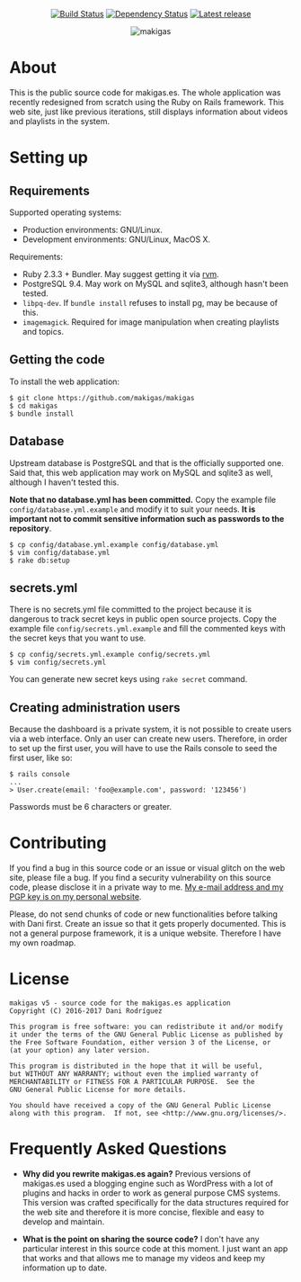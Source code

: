 <p align="center">
  <a href="https://travis-ci.org/makigas/makigas"><img src="https://travis-ci.org/makigas/makigas.svg?branch=master" alt="Build Status"></a>
  <a href="https://gemnasium.com/github.com/makigas/makigas"><img src="https://gemnasium.com/badges/github.com/makigas/makigas.svg" alt="Dependency Status" /></a>
  <a href="https://github.com/makigas/makigas/releases"><img src="https://img.shields.io/github/tag/makigas/makigas.svg" alt="Latest release"></a>
</p>

<p align="center">
<img src="http://i.imgur.com/GPJvkq1.png" alt="makigas">
</p>

# About

This is the public source code for makigas.es. The whole application was recently redesigned from scratch using the Ruby on Rails framework. This web site, just like previous iterations, still displays information about videos and playlists in the system.

# Setting up

## Requirements

Supported operating systems:

* Production environments: GNU/Linux.
* Development environments: GNU/Linux, MacOS X.

Requirements:

* Ruby 2.3.3 + Bundler. May suggest getting it via [rvm](https://rvm.io).
* PostgreSQL 9.4. May work on MySQL and sqlite3, although hasn't been tested.
* `libpq-dev`. If `bundle install` refuses to install pg, may be because of this.
* `imagemagick`. Required for image manipulation when creating playlists and topics.

## Getting the code

To install the web application:

    $ git clone https://github.com/makigas/makigas
    $ cd makigas
    $ bundle install

## Database

Upstream database is PostgreSQL and that is the officially supported one. Said that, this web application may work on MySQL and sqlite3 as well, although I haven't tested this.

**Note that no database.yml has been committed.** Copy the example file `config/database.yml.example` and modify it to suit your needs. **It is important not to commit sensitive information such as passwords to the repository**.

    $ cp config/database.yml.example config/database.yml
    $ vim config/database.yml
    $ rake db:setup

## secrets.yml

There is no secrets.yml file committed to the project because it is dangerous to track secret keys in public open source projects. Copy the example file `config/secrets.yml.example` and fill the commented keys with the secret keys that you want to use.

    $ cp config/secrets.yml.example config/secrets.yml
    $ vim config/secrets.yml

You can generate new secret keys using `rake secret` command.

## Creating administration users

Because the dashboard is a private system, it is not possible to create users via a web interface. Only an user can create new users. Therefore, in order to set up the first user, you will have to use the Rails console to seed the first user, like so:

    $ rails console
    ...
    > User.create(email: 'foo@example.com', password: '123456')

Passwords must be 6 characters or greater.

# Contributing

If you find a bug in this source code or an issue or visual glitch on the web site, please file a bug. If you find a security vulnerability on this source code, please disclose it in a private way to me. [My e-mail address and my PGP key is on my personal website](https://www.danirod.es/about.html#contact).

Please, do not send chunks of code or new functionalities before talking with Dani first. Create an issue so that it gets properly documented. This is not a general purpose framework, it is a unique website. Therefore I have my own roadmap.

# License

    makigas v5 - source code for the makigas.es application
    Copyright (C) 2016-2017 Dani Rodríguez

    This program is free software: you can redistribute it and/or modify
    it under the terms of the GNU General Public License as published by
    the Free Software Foundation, either version 3 of the License, or
    (at your option) any later version.

    This program is distributed in the hope that it will be useful,
    but WITHOUT ANY WARRANTY; without even the implied warranty of
    MERCHANTABILITY or FITNESS FOR A PARTICULAR PURPOSE.  See the
    GNU General Public License for more details.

    You should have received a copy of the GNU General Public License
    along with this program.  If not, see <http://www.gnu.org/licenses/>.


# Frequently Asked Questions

* **Why did you rewrite makigas.es again?**
  Previous versions of makigas.es used a blogging engine such as WordPress with a lot of plugins and hacks in order to work as general purpose CMS systems. This version was crafted specifically for the data structures required for the web site and therefore it is more concise, flexible and easy to develop and maintain.

* **What is the point on sharing the source code?**
  I don't have any particular interest in this source code at this moment. I just want an app that works and that allows me to manage my videos and keep my information up to date.
